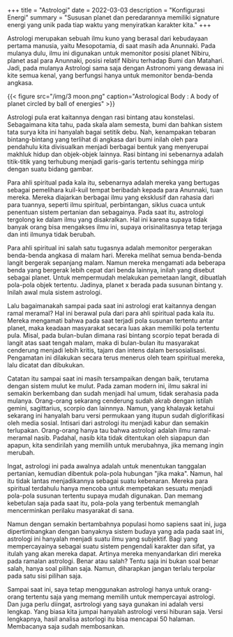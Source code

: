 +++
title = "Astrologi"
date = 2022-03-03
description = "Konfigurasi Energi"
summary = "Sususan planet dan peredarannya memiliki signature energi yang unik pada tiap waktu yang menyiratkan karakter kita."
+++

Astrologi merupakan sebuah ilmu kuno yang berasal dari kebudayaan pertama manusia, yaitu Mesopotamia, di saat masih ada Anunnaki. Pada mulanya dulu, ilmu ini digunakan untuk memonitor posisi planet Nibiru, planet asal para Anunnaki, posisi relatif Nibiru terhadap Bumi dan Matahari. Jadi, pada mulanya Astrologi sama saja dengan Astronomi yang dewasa ini kite semua kenal, yang berfungsi hanya untuk memonitor benda-benda angkasa.

{{< figure src="/img/3 moon.png" caption="Astrological Body : A body of planet circled by ball of energies" >}}

Astrologi pula erat kaitannya dengan rasi bintang atau konstelasi. Sebagaimana kita tahu, pada skala alam semesta, bumi dan bahkan sistem tata surya kita ini hanyalah bagai setitik debu. Nah, kenampakan tebaran bintang-bintang yang terlihat di angkasa dari bumi inilah oleh para pendahulu kita divisualkan menjadi berbagai bentuk yang menyerupai makhluk hidup dan objek-objek lainnya. Rasi bintang ini sebenarnya adalah titik-titik yang terhubung menjadi garis-garis tertentu sehingga mirip dengan suatu bidang gambar.

Para ahli spiritual pada kala itu, sebenarnya adalah mereka yang bertugas sebagai pemelihara kuil-kuil tempat beribadah kepada para Anunnaki, tuan mereka. Mereka diajarkan berbagai ilmu yang eksklusif dan rahasia dari para tuannya, seperti ilmu spiritual, perbintangan, siklus cuaca untuk penentuan sistem pertanian dan sebagainya. Pada saat itu, astrologi tergolong ke dalam ilmu yang disakralkan. Hal ini karena supaya tidak banyak orang bisa mengakses ilmu ini, supaya orisinalitasnya tetap terjaga dan inti ilmunya tidak berubah.

Para ahli spiritual ini salah satu tugasnya adalah memonitor pergerakan benda-benda angkasa di malam hari. Mereka melihat semua benda-benda langit bergerak sepanjang malam. Namun mereka mengamati ada beberapa benda yang bergerak lebih cepat dari benda lainnya, inilah yang disebut sebagai planet. Untuk mempermudah melakukan pemetaan langit, dibuatlah pola-pola objek tertentu. Jadinya, planet x berada pada susunan bintang y. Inilah awal mula sistem astrologi.

Lalu bagaimanakah sampai pada saat ini astrologi erat kaitannya dengan ramal meramal? Hal ini berawal pula dari para ahli spiritual pada kala itu. Mereka mengamati bahwa pada saat terjadi pola susunan tertentu antar planet, maka keadaan masyarakat secara luas akan memiliki pola tertentu pula. Misal, pada bulan-bulan dimana rasi bintang scorpio tepat berada di langit atas saat tengah malam, maka di bulan-bulan itu masyarakat cenderung menjadi lebih kritis, tajam dan intens dalam bersosialisasi. Pengamatan ini dilakukan secara terus menerus oleh team spiritual mereka, lalu dicatat dan dibukukan.

Catatan itu sampai saat ini masih tersampaikan dengan baik, terutama dengan sistem mulut ke mulut. Pada zaman modern ini, ilmu sakral ini semakin berkembang dan sudah menjadi hal umum, tidak serahasia pada mulanya. Orang-orang sekarang cenderung sudah akrab dengan istilah gemini, sagittarius, scorpio dan lainnnya. Namun, yang khalayak ketahui sekarang ini hanyalah baru versi permukaan yang itupun sudah diglorifikasi oleh media sosial. Intisari dari astrologi itu menjadi kabur dan semakin terlupakan. Orang-orang hanya tau bahwa astrologi adalah ilmu ramal-meramal nasib. Padahal, nasib kita tidak ditentukan oleh siapapun dan apapun, kita sendirilah yang memilih untuk merubahnya, jika memang ingin merubah.

Ingat, astrologi ini pada awalnya adalah untuk menentukan tanggalan pertanian, kemudian dibentuk pola-pola hubungan "jika maka". Namun, hal itu tidak lantas menjadikannya sebagai suatu kebenaran. Mereka para spiritual terdahulu hanya mencoba untuk mempetakan sesuatu menjadi pola-pola susunan tertentu supaya mudah digunakan. Dan memang kebetulan saja pada saat itu, pola-pola yang terbentuk memanglah mencerminkan perilaku masyarakat di sana.

Namun dengan semakin bertambahnya populasi homo sapiens saat ini, juga dipertimbangkan dengan banyaknya sistem budaya yang ada pada saat ini, astrologi ini hanyalah menjadi suatu ilmu yang subjektif. Bagi yang mempercayainya sebagai suatu sistem pengendali karakter dan sifat, ya itulah yang akan mereka dapat. Artinya mereka menyandarkan diri mereka pada ramalan astrologi. Benar atau salah? Tentu saja ini bukan soal benar salah, hanya soal pilihan saja. Namun, diharapkan jangan terlalu terpolar pada satu sisi pilihan saja.

Sampai saat ini, saya tetap menggunakan astrologi hanya untuk orang-orang tertentu saja yang memang memilih untuk mempercayai astrologi. Dan juga perlu diingat, asrtrologi yang saya gunakan ini adalah versi lengkap. Yang biasa kita jumpai hanyalah astrologi versi hiburan saja. Versi lengkapnya, hasil analisa astorlogi itu bisa mencapai 50 halaman. Membacanya saja sudah membosankan.